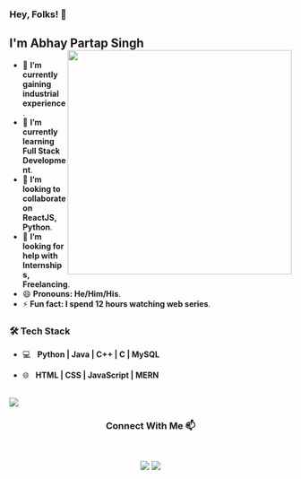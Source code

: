 ### Hey, Folks! 👋
<h2>I'm Abhay Partap Singh<img src="https://stormotion.io/blog/content/images/2018/12/developer.gif" width="400"  align="right" />
</h2>

- 🔭 **I’m currently gaining industrial experience**.   
- 🌱 **I’m currently learning Full Stack Development**.
- 👯 **I’m looking to collaborate on ReactJS, Python**.      
- 🤔 **I’m looking for help with Internships, Freelancing**.
- 😄 **Pronouns: He/Him/His**.
- ⚡ **Fun fact: I spend 12 hours watching web series**.


<h3>🛠 Tech Stack</h3>

- 💻 &nbsp; **Python | Java | C++ | C | MySQL**

- 🌐 &nbsp; **HTML | CSS | JavaScript | MERN**

<br>
<img src="https://github-readme-stats.vercel.app/api?username=abhaywwe7&&show_icons=true&title_color=blue&icon_color=blue&text_color=black&bg_color=white">

<h3 align="center"> Connect With Me 📫 </h3>
<br />
<p align="center">
<a href="https://www.linkedin.com/in/abhay-partap-singh-41579b196/"><img src="https://img.shields.io/badge/linkedin-%230077B5.svg?&style=for-the-badge&logo=linkedin&logoColor=white"/></a>
<a href="https://www.instagram.com/abhayayayay/"><img src="https://img.shields.io/badge/instagram-%23E4405F.svg?&style=for-the-badge&logo=instagram&logoColor=white"/></a>
<!-- <a href="https://twitter.com/dopeguymemes"><img src="https://img.shields.io/twitter/url?color=white&label=TWITTER&logo=twitter&style=for-the-badge&url=https%3A%2F%2Ftwitter.com%2Fdopeguymemes"/></a> -->
</p>

